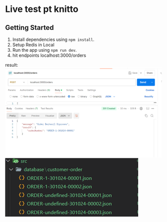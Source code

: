 # Live test pt knitto

## Getting Started

1. Install dependencies using `npm install`.
2. Setup Redis in Local
3. Run the app using `npm run dev`.
4. hit endpoints localhost:3000/orders

result:
![alt text](image.png)
![alt text](image-1.png)
